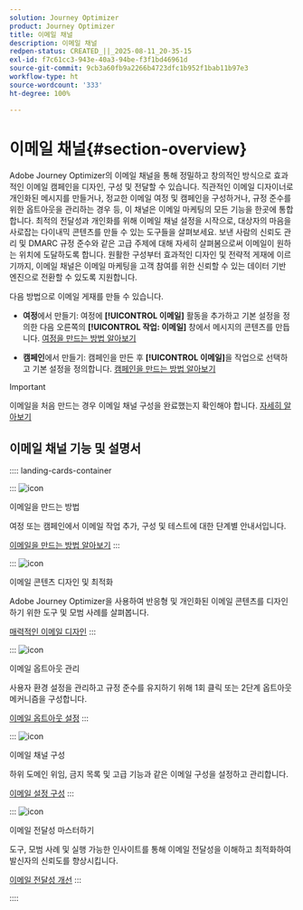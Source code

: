 ```yaml
---
solution: Journey Optimizer
product: Journey Optimizer
title: 이메일 채널
description: 이메일 채널
redpen-status: CREATED_||_2025-08-11_20-35-15
exl-id: f7c61cc3-943e-40a3-94be-f3f1bd46961d
source-git-commit: 9cb3a60fb9a2266b4723dfc1b952f1bab11b97e3
workflow-type: ht
source-wordcount: '333'
ht-degree: 100%

---
```


# 이메일 채널{#section-overview}

Adobe Journey Optimizer의 이메일 채널을 통해 정밀하고 창의적인 방식으로 효과적인 이메일 캠페인을 디자인, 구성 및 전달할 수 있습니다. 직관적인 이메일 디자이너로 개인화된 메시지를 만들거나, 정교한 이메일 여정 및 캠페인을 구성하거나, 규정 준수를 위한 옵트아웃을 관리하는 경우 등, 이 채널은 이메일 마케팅의 모든 기능을 한곳에 통합합니다. 최적의 전달성과 개인화를 위해 이메일 채널 설정을 시작으로, 대상자의 마음을 사로잡는 다이내믹 콘텐츠를 만들 수 있는 도구들을 살펴보세요. 보낸 사람의 신뢰도 관리 및 DMARC 규정 준수와 같은 고급 주제에 대해 자세히 살펴봄으로써 이메일이 원하는 위치에 도달하도록 합니다. 원활한 구성부터 효과적인 디자인 및 전략적 게재에 이르기까지, 이메일 채널은 이메일 마케팅을 고객 참여를 위한 신뢰할 수 있는 데이터 기반 엔진으로 전환할 수 있도록 지원합니다.

다음 방법으로 이메일 게재를 만들 수 있습니다.

* **여정**&#x200B;에서 만들기: 여정에 **[!UICONTROL 이메일]** 활동을 추가하고 기본 설정을 정의한 다음 오른쪽의 **[!UICONTROL 작업: 이메일]** 창에서 메시지의 콘텐츠를 만듭니다. [여정을 만드는 방법 알아보기](../using/building-journeys/journey-gs.md)

* **캠페인**&#x200B;에서 만들기: 캠페인을 만든 후 **[!UICONTROL 이메일]**&#x200B;을 작업으로 선택하고 기본 설정을 정의합니다. [캠페인을 만드는 방법 알아보기](../using/campaigns/create-campaign.md#configure)


>[!IMPORTANT]
>
>이메일을 처음 만드는 경우 이메일 채널 구성을 완료했는지 확인해야 합니다. [자세히 알아보기](../using/email/email-settings.md)

## 이메일 채널 기능 및 설명서

:::: landing-cards-container

:::
![icon](https://cdn.experienceleague.adobe.com/icons/list-check.svg?lang=ko)

이메일을 만드는 방법

여정 또는 캠페인에서 이메일 작업 추가, 구성 및 테스트에 대한 단계별 안내서입니다.

[이메일을 만드는 방법 알아보기](../using/email/create-email.md)
:::

:::
![icon](https://cdn.experienceleague.adobe.com/icons/puzzle-piece.svg?lang=ko)

이메일 콘텐츠 디자인 및 최적화

Adobe Journey Optimizer을 사용하여 반응형 및 개인화된 이메일 콘텐츠를 디자인하기 위한 도구 및 모범 사례를 살펴봅니다.

[매력적인 이메일 디자인](design-email-landing-page.md)
:::

:::
![icon](https://cdn.experienceleague.adobe.com/icons/shield-halved.svg?lang=ko)

이메일 옵트아웃 관리

사용자 환경 설정을 관리하고 규정 준수를 유지하기 위해 1회 클릭 또는 2단계 옵트아웃 메커니즘을 구성합니다.

[이메일 옵트아웃 설정](../using/email/email-opt-out.md)
:::

:::
![icon](https://cdn.experienceleague.adobe.com/icons/gear.svg?lang=ko)

이메일 채널 구성

하위 도메인 위임, 금지 목록 및 고급 기능과 같은 이메일 구성을 설정하고 관리합니다.

[이메일 설정 구성](configure-email-landing-page.md)
:::

:::
![icon](https://cdn.experienceleague.adobe.com/icons/chart-line.svg?lang=ko)

이메일 전달성 마스터하기

도구, 모범 사례 및 실행 가능한 인사이트를 통해 이메일 전달성을 이해하고 최적화하여 발신자의 신뢰도를 향상시킵니다.

[이메일 전달성 개선](deliverability-landing-page.md)
:::

::::

